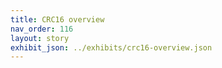 ```yaml
---
title: CRC16 overview
nav_order: 116
layout: story
exhibit_json: ../exhibits/crc16-overview.json
---
```


